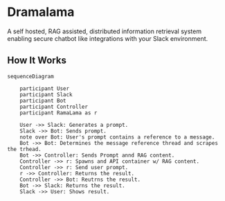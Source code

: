 # Dramalama
A self hosted, RAG assisted, distributed information retrieval system enabling secure chatbot like integrations with your Slack environment.


## How It Works
```mermaid
sequenceDiagram

    participant User
    participant Slack
    participant Bot
    participant Controller
    participant RamaLama as r

    User ->> Slack: Generates a prompt.
    Slack ->> Bot: Sends prompt.
    note over Bot: User's prompt contains a reference to a message.
    Bot ->> Bot: Determines the message reference thread and scrapes the trhead.
    Bot ->> Controller: Sends Prompt annd RAG content.
    Controller ->> r: Spawns and API container w/ RAG content.
    Controller ->> r: Send user prompt.
    r ->> Controller: Returns the result.
    Controller ->> Bot: Reutrns the result.
    Bot ->> Slack: Returns the result.
    Slack ->> User: Shows result.
```

